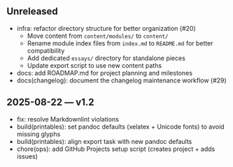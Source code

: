 ## Unreleased

- infra: refactor directory structure for better organization (#20)
  - Move content from `content/modules/` to `content/`
  - Rename module index files from `index.md` to `README.md` for better compatibility
  - Add dedicated `essays/` directory for standalone pieces
  - Update export script to use new content paths
- docs: add ROADMAP.md for project planning and milestones
- docs(changelog): document the changelog maintenance workflow (#29)

## 2025-08-22 — v1.2

- fix: resolve Markdownlint violations
- build(printables): set pandoc defaults (xelatex + Unicode fonts) to avoid missing glyphs
- build(printables): align export task with new pandoc defaults
- chore(ops): add GitHub Projects setup script (creates project + adds issues)
